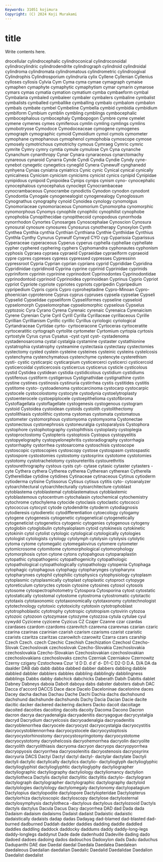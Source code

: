 ```yaml
---
Keywords: 31051 kojimura
Copyright: (C) 2024 Koji Murakami
---
```


# title

Write contents here.



drocellular cylindrocephalic cylindroconical cylindroconoidal cylindrocylindric cylindrodendrite cylindrograph cylindroid cylindroidal
cylindroma cylindromata cylindromatous cylindrometric cylindroogival Cylindrophis Cylindrosporium cylindruria cylix Cyllene
Cyllenian Cyllenius cylloses cyllosis Cylvia Cym Cyma cyma cymae cymagraph
cymaise cymaphen cymaphyte cymaphytic cymaphytism cymar cymarin cymarose cymars cymas
cymatia cymation cymatium cymba cymbaeform cymbal Cymbalaria cymbaled cymbaleer cymbaler
cymbalers cymbaline cymbalist cymbalists cymballed cymballike cymballing cymbalo cymbalom cymbalon
cymbals cymbate cymbel Cymbeline Cymbella cymbid cymbidia cymbidium cymbiform Cymbium
cymblin cymbling cymblings cymbocephalic cymbocephalous cymbocephaly Cymbopogon Cymbre cyme cymelet
cymene cymenes cymes cymiferous cymlin cymling cymlings cymlins cymobotryose Cymodoce
Cymodoceaceae cymogene cymogenes cymograph cymographic cymoid Cymoidium cymol cymols cymometer
cymophane cymophanous cymophenol cymophobia cymoscope cymose cymosely cymotrichous cymotrichy cymous
Cymraeg Cymric cymric cymrite Cymry cymry cymtia cymule cymulose Cyn
Cyna cynanche Cynanchum cynanthropy Cynar Cynara cynaraceous cynarctomachy cynareous cynaroid
Cynarra Cynde Cyndi Cyndia Cyndie Cyndy cyne- cynebot cynegetic cynegetics
cynegild Cynera Cynewulf cynghanedd cynhyena Cynias cyniatria cyniatrics Cynic cynic
Cynical cynical cynically cynicalness Cynicism cynicism cynicisms cynicist cynics cynipid
Cynipidae cynipidous cynipoid Cynipoidea Cynips cynips cynism cyno- cynocephalic cynocephalous
cynocephalus cynoclept Cynocrambaceae cynocrambaceous Cynocrambe cynodictis Cynodon cynodon cynodont Cynodontia
Cynogale cynogenealogist cynogenealogy Cynoglossum Cynognathus cynography cynoid Cynoidea cynology cynomolgus
Cynomoriaceae cynomoriaceous Cynomorium Cynomorpha cynomorphic cynomorphous Cynomys cynophile cynophilic cynophilist
cynophobe cynophobia Cynopithecidae cynopithecoid cynopodous cynorrhoda cynorrhodon Cynortes Cynosarges Cynoscephalae
Cynoscion Cynosura cynosural cynosure cynosures Cynosurus cynotherapy Cynoxylon Cynth Cynthea
Cynthia cynthia Cynthian Cynthiana Cynthie Cynthiidae Cynthius Cynthla Cynthy Cynurus
Cynwulf Cynwyd CYO cyp Cyparissia Cyparissus Cyperaceae cyperaceous Cyperus cyperus
cyphella cyphellae cyphellate cypher cyphered cyphering cyphers Cyphomandra cyphonautes cyphonism
cyphosis Cypraea cypraea cypraeid Cypraeidae cypraeiform cypraeoid cypre cypres cypreses
cypress cypressed cypresses Cypressinn cypressroot Cypria Cyprian cyprian cyprians cyprid
Cyprididae Cypridina Cypridinidae cypridinoid Cyprina cyprine cyprinid Cyprinidae cyprinids cypriniform
cyprinin cyprinine cyprinodont Cyprinodontes Cyprinodontidae cyprinodontoid cyprinoid Cyprinoidea cyprinoidean Cyprinus
Cyprio Cypriot cypriot Cypriote cypriote cypriotes cypriots cypripedin Cypripedium cypripedium
Cypris cypris Cypro cyproheptadine Cypro-Minoan Cypro-phoenician cyproterone Cyprus cyprus cypruses
cypsela cypselae Cypseli Cypselid Cypselidae cypseliform Cypseliformes cypseline cypseloid cypselomorph
Cypselomorphae cypselomorphic cypselous Cypselus cyptozoic Cyra Cyrano Cyrena Cyrenaic cyrenaic
Cyrenaica Cyrenaicism Cyrene Cyrenian Cyrie Cyril Cyrill Cyrilla Cyrillaceae cyrillaceous
Cyrille Cyrillian Cyrillianism Cyrillic cyrillic Cyrillus cyriologic cyriological Cyrtandraceae Cyrtidae
cyrto- cyrtoceracone Cyrtoceras cyrtoceratite cyrtoceratitic cyrtograph cyrtolite cyrtometer Cyrtomium cyrtopia
cyrtosis cyrtostyle Cyrus cyrus Cysatus -cyst cyst cyst- cystadenoma cystadenosarcoma
cystal cystalgia cystamine cystaster cystathionine cystatrophia cystatrophy cysteamine cystectasia cystectasy
cystectomies cystectomy cysted cystein cysteine cysteines cysteinic cysteins cystelcosis cystenchyma
cystenchymatous cystenchyme cystencyte cysterethism cysti- cystic cysticarpic cysticarpium cysticercerci cysticerci
cysticercoid cysticercoidal cysticercosis cysticercus cysticerus cysticle cysticolous cystid Cystidea cystidean
cystidia cystidicolous cystidium cystidiums cystiferous cystiform cystigerous Cystignathidae cystignathine cystin
cystine cystines cystinosis cystinuria cystirrhea cystis cystitides cystitis cystitome cysto-
cystoadenoma cystocarcinoma cystocarp cystocarpic cystocele cystocolostomy cystocyte cystodynia cystoelytroplasty cystoenterocele
cystoepiplocele cystoepithelioma cystofibroma Cystoflagellata cystoflagellate cystogenesis cystogenous cystogram cystoid Cystoidea
cystoidean cystoids cystolith cystolithectomy cystolithiasis cystolithic cystoma cystomas cystomata cystomatous
cystometer cystomorphous cystomyoma cystomyxoma Cystonectae cystonectous cystonephrosis cystoneuralgia cystoparalysis Cystophora
cystophore cystophotography cystophthisis cystoplasty cystoplegia cystoproctostomy Cystopteris cystoptosis Cystopus cystopyelitis
cystopyelography cystopyelonephritis cystoradiography cystorrhagia cystorrhaphy cystorrhea cystosarcoma cystoschisis cystoscope cystoscopic
cystoscopies cystoscopy cystose cystospasm cystospastic cystospore cystostomies cystostomy cystosyrinx cystotome
cystotomies cystotomy cystotrachelotomy cystoureteritis cystourethritis cystourethrography cystous cysts cyt- cytase
cytasic cytaster cytasters -cyte Cythera cythera Cytherea cytherea Cytherean cytherean
Cytherella Cytherellidae cytidine cytidines Cytinaceae cytinaceous Cytinus cytioderm cytioderma cytisine
Cytissorus Cytisus cytisus cytitis cyto- cytoanalyzer cytoarchitectural cytoarchitecturally cytoarchitecture cytoblast
cytoblastema cytoblastemal cytoblastematous cytoblastemic cytoblastemous cytocentrum cytochalasin cytochemical cytochemistry cytochrome
cytochylema cytocide cytoclasis cytoclastic cytococci cytococcus cytocyst cytode cytodendrite cytoderm
cytodiagnosis cytodieresis cytodieretic cytodifferentiation cytoecology cytogamy cytogene cytogenesis cytogenetic cytogenetical
cytogenetically cytogeneticist cytogenetics cytogenic cytogenies cytogenous cytogeny cytoglobin cytoglobulin cytohyaloplasm
cytoid cytokinesis cytokinetic cytokinin cytol cytolist cytologic cytological cytologically cytologies
cytologist cytologists cytology cytolymph cytolysin cytolysis cytolytic cytoma cytome cytomegalic
cytomegalovirus cytomere cytometer cytomicrosome cytomitome cytomorphological cytomorphology cytomorphosis cyton cytone
cytons cytopahgous cytoparaplastin cytopathic cytopathogenic cytopathogenicity cytopathologic cytopathological cytopathologically cytopathology
cytopenia Cytophaga cytophagic cytophagous cytophagy cytopharynges cytopharynx cytopharynxes cytophil cytophilic
cytophysics cytophysiology cytoplasm cytoplasmic cytoplasmically cytoplast cytoplastic cytoproct cytopyge cytoreticulum
cytoryctes cytosin cytosine cytosines cytosol cytosols cytosome cytospectrophotometry Cytospora Cytosporina
cytost cytostatic cytostatically cytostomal cytostome cytostroma cytostromatic cytotactic cytotaxis cytotaxonomic
cytotaxonomically cytotaxonomy cytotechnologist cytotechnology cytotoxic cytotoxicity cytotoxin cytotrophoblast cytotrophoblastic cytotrophy
cytotropic cytotropism cytovirin cytozoa cytozoic cytozoon cytozymase cytozyme cytozzoa cytula
cytulae cyul cywydd Cyzicene cyzicene Cyzicus CZ Czajer Czanne czar
czardas czardases czardom czardoms czarevitch czarevna czarevnas czarian czaric czarina
czarinas czarinian czarish czarism czarisms czarist czaristic czarists czaritza czaritzas
czarowitch czarowitz Czarra czars czarship Czech Czech. czech Czechic Czechish
Czechization Czechosl Czecho-Slovak Czechoslovak czechoslovak Czecho-Slovakia Czechoslovakia czechoslovakia Czecho-Slovakian Czechoslovakian
czechoslovakian czechoslovakians czechoslovaks czechs Czerniak Czerniakov Czernowitz Czerny czigany Czstochowa
Czur 'd D D. d d' d- D1-C D2-D D.A.
D/A DA da daalder DAB dab dabb dabba dabbed dabber
dabbers dabbing dabble dabbled dabbler dabblers dabbles dabbling dabblingly dabblingness
dabblings Dabbs dabby dabchick dabchicks Daberath Dabih Dabitis dablet Dabney
Dabneys daboia Dabolt daboya dabs dabster dabsters dabuh DAC Dacca
d'accord DACCS Dace dace Dacelo Daceloninae dacelonine daces Dacey dacha
dachas Dachau Dache Dachi Dachia dachs dachshound dachshund dachshunde dachshunds
Dachy Dacia Dacian Dacie dacite dacitic dacker dackered dackering dackers
Dacko dacoit dacoitage dacoited dacoities dacoiting dacoits dacoity Dacoma Dacono
Dacron dacron dacrya dacryadenalgia dacryadenitis dacryagogue dacrycystalgia dacryd Dacrydium dacryelcosis
dacryoadenalgia dacryoadenitis dacryoblenorrhea dacryocele dacryocyst dacryocystalgia dacryocystitis dacryocystoblennorrhea dacryocystocele dacryocystoptosis
dacryocystorhinostomy dacryocystosyringotomy dacryocystotome dacryocystotomy dacryohelcosis dacryohemorrhea dacryolin dacryolite dacryolith dacryolithiasis
dacryoma dacryon dacryops dacryopyorrhea dacryopyosis dacryorrhea dacryosolenitis dacryostenosis dacryosyrinx dacryuria
DACS Dactyi Dactyl dactyl dactyl- dactylar dactylate Dactyli dactyli dactylic
dactylically dactylics dactylio- dactylioglyph dactylioglyphic dactylioglyphist dactylioglyphtic dactylioglyphy dactyliographer dactyliographic
dactyliography dactyliology dactyliomancy dactylion dactyliotheca Dactylis dactylist dactylitic dactylitis dactylo-
dactylogram dactylograph dactylographer dactylographic dactylography dactyloid dactylologies dactylology dactylomegaly dactylonomy
dactylopatagium Dactylopius dactylopodite dactylopore Dactylopteridae Dactylopterus dactylorhiza dactyloscopic dactyloscopy dactylose
dactylosternal dactylosymphysis dactylotheca -dactylous dactylous dactylozooid Dactyls dactyls dactylus Dacula
Dacus Dacy dacyorrhea DAD dad Dada dada Dadaism dadaism dadaisms
Dadaist dadaist Dadaistic dadaistic dadaistically dadaists dadap dadas Dadayag dad-blamed
dad-blasted dad-burned dadburned Daddah dadder daddies dadding daddle daddled daddles
daddling daddock daddocky daddums daddy daddy-long-legs daddy-longlegs daddynut Dade dade
dadenhudd Dadeville dading dado dadoed dadoes dadoing dados dadouchos Dadoxylon
dads Dadu daduchus Dadupanthi DAE dae Daedal daedal Daedala Daedalea
Daedalean daedaleous Daedalian daedalian Daedalic Daedalid Daedalidae Daedalion Daedalist daedalist
